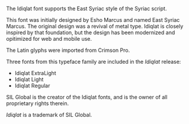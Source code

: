 
The Idiqlat font supports the East Syriac style of the Syriac script.

This font was initially designed by Esho Marcus and named East Syriac Marcus. The original design was a revival of metal type. Idiqlat is closely inspired by that foundation, but the design has been modernized and opitimized for web and mobile use.

The Latin glyphs were imported from Crimson Pro.

Three fonts from this typeface family are included in the *Idiqlat* release:

* Idiqlat ExtraLight
* Idiqlat Light
* Idiqlat Regular

SIL Global is the creator of the Idiqlat fonts, and is the owner of all proprietary rights therein.

*Idiqlat* is a trademark of SIL Global.